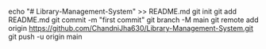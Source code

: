 echo "# Library-Management-System" >> README.md
git init
git add README.md
git commit -m "first commit"
git branch -M main
git remote add origin https://github.com/ChandniJha630/Library-Management-System.git
git push -u origin main